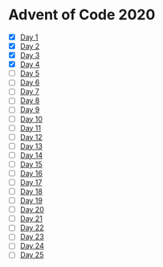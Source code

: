 # Advent of Code 2020

* [x] [Day 1](Haskell/src/Day01.hs)
* [x] [Day 2](Haskell/src/Day02.hs)
* [x] [Day 3](Haskell/src/Day03.hs)
* [x] [Day 4](Haskell/src/Day04.hs)
* [ ] [Day 5](Haskell/src/Day05.hs)
* [ ] [Day 6](Haskell/src/Day06.hs)
* [ ] [Day 7](Haskell/src/Day07.hs)
* [ ] [Day 8](Haskell/src/Day08.hs)
* [ ] [Day 9](Haskell/src/Day09.hs)
* [ ] [Day 10](Haskell/src/Day10.hs)
* [ ] [Day 11](Haskell/src/Day11.hs)
* [ ] [Day 12](Haskell/src/Day12.hs)
* [ ] [Day 13](Haskell/src/Day13.hs)
* [ ] [Day 14](Haskell/src/Day14.hs)
* [ ] [Day 15](Haskell/src/Day15.hs)
* [ ] [Day 16](Haskell/src/Day16.hs)
* [ ] [Day 17](Haskell/src/Day17.hs)
* [ ] [Day 18](Haskell/src/Day18.hs)
* [ ] [Day 19](Haskell/src/Day19.hs)
* [ ] [Day 20](Haskell/src/Day20.hs)
* [ ] [Day 21](Haskell/src/Day21.hs)
* [ ] [Day 22](Haskell/src/Day22.hs)
* [ ] [Day 23](Haskell/src/Day23.hs)
* [ ] [Day 24](Haskell/src/Day24.hs)
* [ ] [Day 25](Haskell/src/Day25.hs)
